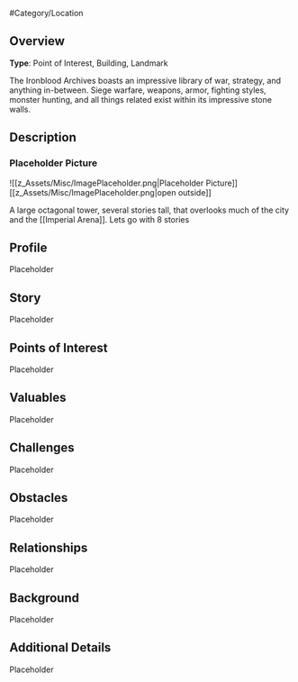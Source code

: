 #Category/Location 
## Overview
**Type**: Point of Interest, Building, Landmark

The Ironblood Archives boasts an impressive library of war, strategy, and anything in-between. Siege warfare, weapons, armor, fighting styles, monster hunting, and all things related exist within its impressive stone walls. 

## Description
### Placeholder Picture
![[z_Assets/Misc/ImagePlaceholder.png|Placeholder Picture]]
[[z_Assets/Misc/ImagePlaceholder.png|open outside]]

A large octagonal tower, several stories tall, that overlooks much of the city and the [[Imperial Arena]].  Lets go with 8 stories 

## Profile
Placeholder

## Story
Placeholder

## Points of Interest
Placeholder

## Valuables
Placeholder

## Challenges
Placeholder

## Obstacles
Placeholder

## Relationships
Placeholder

## Background
Placeholder

## Additional Details
Placeholder

